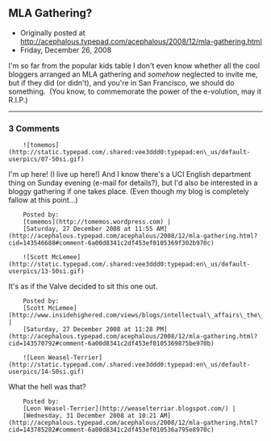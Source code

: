## MLA Gathering?

 * Originally posted at http://acephalous.typepad.com/acephalous/2008/12/mla-gathering.html
 * Friday, December 26, 2008



I'm so far from the popular kids table I don't even know whether all the cool bloggers arranged an MLA gathering and _somehow_ neglected to invite me, but if they did (or didn't), and you're in San Francisco, we should do something.  (You know, to commemorate the power of the e-volution, may it R.I.P.)

		

* * *

### 3 Comments 

		

                
[]()

	

		![tomemos](http://static.typepad.com/.shared:vee3ddd0:typepad:en\_us/default-userpics/07-50si.gif)
	

	

		

I'm up here!  (I live up here!)  And I know there's a UCI English department thing on Sunday evening (e-mail for details?), but I'd also be interested in a bloggy gathering if one takes place.  (Even though my blog is completely fallow at this point…)

	

		Posted by:
		[tomemos](http://tomemos.wordpress.com) |
		[Saturday, 27 December 2008 at 11:55 AM](http://acephalous.typepad.com/acephalous/2008/12/mla-gathering.html?cid=143546688#comment-6a00d8341c2df453ef0105369f302b970c)

[]()

	

		![Scott McLemee](http://static.typepad.com/.shared:vee3ddd0:typepad:en\_us/default-userpics/13-50si.gif)
	

	

		

It's as if the Valve decided to sit this one out.

	

		Posted by:
		[Scott McLemee](http://www.insidehighered.com/views/blogs/intellectual\_affairs\_the\_blog) |
		[Saturday, 27 December 2008 at 11:28 PM](http://acephalous.typepad.com/acephalous/2008/12/mla-gathering.html?cid=143570792#comment-6a00d8341c2df453ef0105369875be970b)

[]()

	

		![Leon Weasel-Terrier](http://static.typepad.com/.shared:vee3ddd0:typepad:en\_us/default-userpics/14-50si.gif)
	

	

		

What the hell was that?

	

		Posted by:
		[Leon Weasel-Terrier](http://weaselterriar.blogspot.com/) |
		[Wednesday, 31 December 2008 at 10:21 AM](http://acephalous.typepad.com/acephalous/2008/12/mla-gathering.html?cid=143785202#comment-6a00d8341c2df453ef010536a795e8970c)

		

        